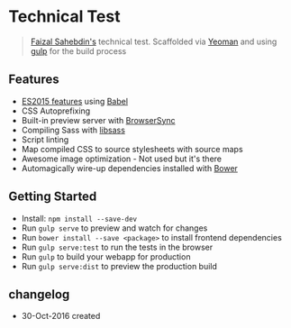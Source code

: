 # Technical Test

> [Faizal Sahebdin's](https://www.linkedin.com/in/projectaqua) technical test. Scaffolded via [Yeoman](http://yeoman.io) and using [gulp](http://gulpjs.com/) for the build process


## Features

* [ES2015 features](https://babeljs.io/docs/learn-es2015/) using [Babel](https://babeljs.io)
* CSS Autoprefixing
* Built-in preview server with [BrowserSync](https://www.browsersync.io)
* Compiling Sass with [libsass](http://libsass.org)
* Script linting 
* Map compiled CSS to source stylesheets with source maps
* Awesome image optimization - Not used but it's there
* Automagically wire-up dependencies installed with [Bower](http://bower.io)


## Getting Started

- Install: `npm install --save-dev`
- Run `gulp serve` to preview and watch for changes
- Run `bower install --save <package>` to install frontend dependencies
- Run `gulp serve:test` to run the tests in the browser
- Run `gulp` to build your webapp for production
- Run `gulp serve:dist` to preview the production build


## changelog
* 30-Oct-2016 created
